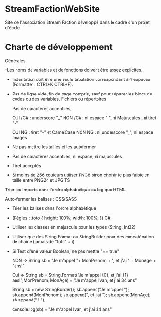 # StreamFactionWebSite
Site de l'association Stream Faction développé dans le cadre d'un projet d'école

# Charte de développement
Générales

-Les noms de variables et de fonctions doivent être assez explicites.

- Indentation doit être une seule tabulation correspondant à 4 espaces (Formatter : CTRL+K CTRL+F).

- Pas de ligne vide, fin de page compris, sauf pour séparer les blocs de codes ou des variables.
Fichiers ou répertoires

	Pas de caractères accentués, 
	
	OUI /C# : underscore "_"
	NON /C# : ni espace " ", ni Majuscules , ni tiret "-"

	OUI NG : tiret "-" et CamelCase
	NON NG : ni underscore "_", ni espace
Images

- Ne pas mettre les tailles et les autofermer
- Pas de caractères accentués, ni espace, ni majuscules
- Tiret acceptés
- Si moins de 256 couleurs utiliser PNG8 sinon choisir le plus faible en taille entre PNG24 et JPG
TS

Trier les Imports dans l'ordre alphabétique ou logique
HTML

Auto-fermer les balises : <meta name="" content="" />
CSS/SASS

- Trier les balises dans l'ordre alphabétique
- (Règles : .toto { height: 100%; width: 100%; })
C#

- Utiliser les classes en majuscule pour les types (String, Int32)
- Utiliser que des String.Format ou StringBuilder pour des concaténation de chaine (jamais de "toto" + i)
- Si Test d'une valeur Boolean, ne pas mettre "== true"

	NON => String sb = "Je m'appel "+ MonPrenom + ", et j'ai " + MonAge + "ans!"


	Oui =>
	String sb = String.Format("Je m'appel {0}, et j'ai {1} ans!",MonPrenom, MonAge) = "Je m'appel Ivan, et j'ai 34 ans"

	String sb = new StringBuilder();
	sb.append("Je m'appel ");
	sb.append(MonPrenom);
	sb.append(", et j'ai ");
	sb.append(MonAge);
	sb.append(" ! ");

	console.log(sb) =  "Je m'appel Ivan, et j'ai 34 ans"
